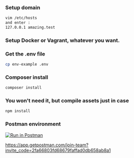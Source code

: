 ### Setup domain

```bash
vim /etc/hosts
and enter : 
127.0.0.1 amazing.test
```
### Setup Docker or Vagrant, whatever you want. 

### Get the .env file
```bash
cp env-example .env
```
### Composer install
```bash
composer install
```

### You won't need it, but compile assets just in case
```bash
npm install
```
### Postman environment
[![Run in Postman](https://run.pstmn.io/button.svg)](https://app.getpostman.com/run-collection/c06866384de9931ed73c)

https://app.getpostman.com/join-team?invite_code=2fa66803fd68679faffad0db658ab8a1
